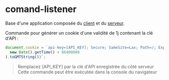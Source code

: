 # comand-listener

Base d'une application composée du [client](client/) et du [serveur](server/).

Commande pour générer un cookie d'une validité de 1j contenant la clé d'API :

```js
document.cookie = `api-key=[API_KEY]; Secure; SameSite=Lax; Path=/; Expires=${new Date(
  new Date().getTime() + 86400000
).toGMTString()}`;
```

> Remplacez [API_KEY] par la clé d'API enregistrée du côté serveur  
> Cette commande peut être exécutée dans la console du navigateur

